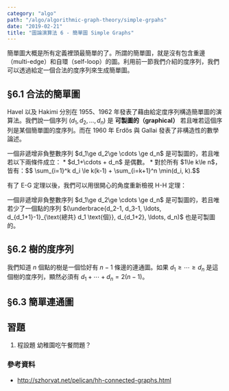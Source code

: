 ```yaml
---
category: "algo"
path: "/algo/algorithmic-graph-theory/simple-grpahs"
date: "2019-02-21"
title: "圖論演算法 6 - 簡單圖 Simple Graphs"
---
```


簡單圖大概是所有定義裡頭最簡單的了。所謂的簡單圖，就是沒有包含重邊（multi-edge）和自環（self-loop）的圖。利用前一節我們介紹的度序列，我們可以透過給定一個合法的度序列來生成簡單圖。

## §6.1 合法的簡單圖

Havel 以及 Hakimi 分別在 1955、1962 年發表了藉由給定度序列構造簡單圖的演算法。我們說一個序列 $(d_1, d_2, \ldots, d_n)$ 是 **可製圖的（graphical）** 若且唯若這個序列是某個簡單圖的度序列。而在 1960 年 Erdős 與 Gallai 發表了非構造性的數學論述。

<theorem title='Erdős-Gallai 定理 [1960]'>
一個非遞增非負整數序列 $d_1\ge d_2\ge \cdots \ge d_n$ 是可製圖的，若且唯若以下兩條件成立：
* $d_1+\cdots + d_n$ 是偶數。
* 對於所有 $1\le k\le n$，皆有：$$ \sum_{i=1}^k d_i \le k(k-1) + \sum_{i=k+1}^n \min(d_i, k).$$
</theorem>

有了 E-G 定理以後，我們可以用很開心的角度重新檢視 H-H 定理：

<theorem title='Havel-Hakimi 定理 [1955, 1962]'>
一個非遞增非負整數序列 $d_1\ge d_2\ge \cdots \ge d_n$ 是可製圖的，若且唯若少了一個點的序列 $(\underbrace{d_2-1, d_3-1, \ldots, d_{d_1+1}-1}_{\text{總共} d_1 \text{個}}, d_{d_1+2}, \ldots, d_n)$ 也是可製圖的。
</theorem>

## §6.2 樹的度序列

我們知道 $n$ 個點的樹是一個恰好有 $n-1$ 條邊的連通圖。如果 $d_1\ge \cdots \ge d_n$ 是這個樹的度序列，顯然必須有 $d_1+\cdots + d_n = 2(n-1)$。

## §6.3 簡單連通圖



## 習題

1. <span class='tag is-danger'>程設題</span> 幼稚園吃午餐問題？

### 參考資料

* http://szhorvat.net/pelican/hh-connected-graphs.html